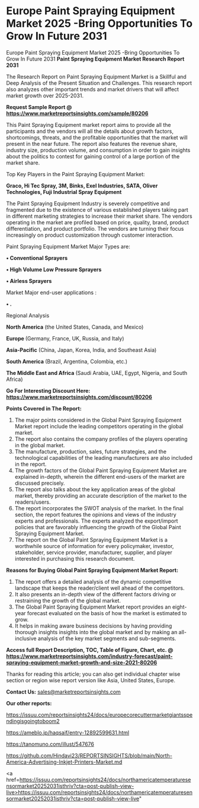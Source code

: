 # Europe Paint Spraying Equipment Market 2025 -Bring Opportunities To Grow In Future 2031
Europe Paint Spraying Equipment Market 2025 -Bring Opportunities To Grow In Future 2031
<strong>Paint Spraying Equipment Market Research Report 2031</strong>

The Research Report on Paint Spraying Equipment Market is a Skillful and Deep Analysis of the Present Situation and Challenges. This research report also analyzes other important trends and market drivers that will affect market growth over 2025-2031.

<strong>Request Sample Report @ <a href=https://www.marketreportsinsights.com/sample/80206>https://www.marketreportsinsights.com/sample/80206</a></strong>

This Paint Spraying Equipment market report aims to provide all the participants and the vendors will all the details about growth factors, shortcomings, threats, and the profitable opportunities that the market will present in the near future. The report also features the revenue share, industry size, production volume, and consumption in order to gain insights about the politics to contest for gaining control of a large portion of the market share.

Top Key Players in the Paint Spraying Equipment Market:

<strong>Graco, Hi Tec Spray, 3M, Binks, Exel Industries, SATA, Oliver Technologies, Fuji Industrial Spray Equipment</strong>

The Paint Spraying Equipment Industry is severely competitive and fragmented due to the existence of various established players taking part in different marketing strategies to increase their market share. The vendors operating in the market are profiled based on price, quality, brand, product differentiation, and product portfolio. The vendors are turning their focus increasingly on product customization through customer interaction.

Paint Spraying Equipment Market Major Types are:

<strong>• Conventional Sprayers

• High Volume Low Pressure Sprayers

• Airless Sprayers</strong>

Market Major end-user applications :

<strong>• .</strong>

Regional Analysis

</u><strong><b>North America</b></strong> (the United States, Canada, and Mexico)

<strong><b>Europe </b></strong>(Germany, France, UK, Russia, and Italy)

<strong><b>Asia-Pacific</b></strong> (China, Japan, Korea, India, and Southeast Asia)

<strong><b>South America</b></strong> (Brazil, Argentina, Colombia, etc.)

<strong><b>The Middle East and Africa</b></strong> (Saudi Arabia, UAE, Egypt, Nigeria, and South Africa)

<strong>Go For Interesting Discount Here: <a href=https://www.marketreportsinsights.com/discount/80206>https://www.marketreportsinsights.com/discount/80206</a></strong>

<strong>Points Covered in The Report:</strong>
<ol>
  <li>The major points considered in the Global Paint Spraying Equipment Market report include the leading competitors operating in the global market.</li>
  <li>The report also contains the company profiles of the players operating in the global market.</li>
  <li>The manufacture, production, sales, future strategies, and the technological capabilities of the leading manufacturers are also included in the report.</li>
  <li>The growth factors of the Global Paint Spraying Equipment Market are explained in-depth, wherein the different end-users of the market are discussed precisely.</li>
  <li>The report also talks about the key application areas of the global market, thereby providing an accurate description of the market to the readers/users.</li>
  <li>The report incorporates the SWOT analysis of the market. In the final section, the report features the opinions and views of the industry experts and professionals. The experts analyzed the export/import policies that are favorably influencing the growth of the Global Paint Spraying Equipment Market.</li>
  <li>The report on the Global Paint Spraying Equipment Market is a worthwhile source of information for every policymaker, investor, stakeholder, service provider, manufacturer, supplier, and player interested in purchasing this research document.</li>
</ol>
<strong>Reasons for Buying Global Paint Spraying Equipment Market Report:</strong>

<ol>
  <li>The report offers a detailed analysis of the dynamic competitive landscape that keeps the reader/client well ahead of the competitors.</li>
  <li>It also presents an in-depth view of the different factors driving or restraining the growth of the global market.</li>
  <li>The Global Paint Spraying Equipment Market report provides an eight-year forecast evaluated on the basis of how the market is estimated to grow.</li>
  <li>It helps in making aware business decisions by having providing thorough insights insights into the global market and by making an all-inclusive analysis of the key market segments and sub-segments.</li>
</ol>
<strong>Access full Report Description, TOC, Table of Figure, Chart, etc. @ <a href=https://www.marketreportsinsights.com/industry-forecast/paint-spraying-equipment-market-growth-and-size-2021-80206>https://www.marketreportsinsights.com/industry-forecast/paint-spraying-equipment-market-growth-and-size-2021-80206</a></strong>


Thanks for reading this article; you can also get individual chapter wise section or region wise report version like Asia, United States, Europe.

<strong>Contact Us:</strong>
sales@marketreportsinsights.com

<strong>Our other reports:</strong>

<a href=https://issuu.com/reportsinsights24/docs/europecorecuttermarketgiantsspendingisgoingtoboom2>https://issuu.com/reportsinsights24/docs/europecorecuttermarketgiantsspendingisgoingtoboom2</a>

<a href=https://ameblo.jp/haqsaif/entry-12892599631.html>https://ameblo.jp/haqsaif/entry-12892599631.html</a>

<a href=https://tanomuno.com/illust/547676>https://tanomuno.com/illust/547676</a>

<a href=https://github.com/Hindavi23/REPORTSINSIGHTS/blob/main/North-America-Advertising-Inkjet-Printers-Market.md>https://github.com/Hindavi23/REPORTSINSIGHTS/blob/main/North-America-Advertising-Inkjet-Printers-Market.md</a>

<a href=https://issuu.com/reportsinsights24/docs/northamericatemperaturesensormarket20252031isthriv?cta=post-publish-view-live>https://issuu.com/reportsinsights24/docs/northamericatemperaturesensormarket20252031isthriv?cta=post-publish-view-live</a>"
